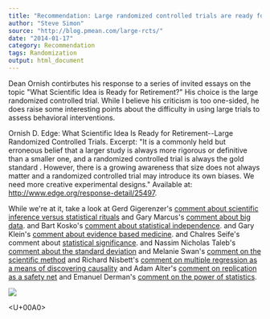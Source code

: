 ```yaml
---
title: "Recommendation: Large randomized controlled trials are ready for retirement"
author: "Steve Simon"
source: "http://blog.pmean.com/large-rcts/"
date: "2014-01-17"
category: Recommendation
tags: Randomization
output: html_document
---
```


Dean Ornish contirbutes his response to a series of invited essays on
the topic "What Scientific Idea is Ready for Retirement?" His choice is
the large randomized controlled trial. While I believe his criticism is
too one-sided, he does raise some interesting points about the
difficulty in using large trials to assess behavioral
interventions.

<!---More--->

Ornish D. Edge: What Scientific Idea Is Ready for Retirement--Large
Randomized Controlled Trials. Excerpt: "It is a commonly held but
erroneous belief that a larger study is always more rigorous or
definitive than a smaller one, and a randomized controlled trial is
always the gold standard . However, there is a growing awareness that
size does not always matter and a randomized controlled trial may
introduce its own biases. We need more creative experimental designs."
Available at: <http://www.edge.org/response-detail/25497>.

While we're at it, take a look at Gerd Gigerenzer's [comment about
scientific inference versus statistical
rituals](http://www.edge.org/response-detail/25462) and Gary Marcus's
[comment about big data](http://www.edge.org/response-detail/25512). and
Bart Kosko's [comment about statistical
independence](http://www.edge.org/response-detail/25492). and Gary
Klein's [comment about evidence based
medicine](http://www.edge.org/response-detail/25433). and Chalres
Seife's comment about [statistical
significance](http://www.edge.org/response-detail/25414). and Nassim
Nicholas Taleb's [comment about the standard
deviation](http://www.edge.org/response-detail/25401) and Melanie Swan's
[comment on the scientific
method](http://www.edge.org/response-detail/25398) and Richard Nisbett's
[comment on multiple regression as a means of discovering
causality](http://www.edge.org/response-detail/25387) and Adam Alter's
[comment on replication as a safety
net](http://www.edge.org/response-detail/25357) and Emanuel Derman's
[comment on the power of
statistics](http://www.edge.org/response-detail/25349).

![](../../../web/images/14/large-rcts01.png)



<U+00A0>


